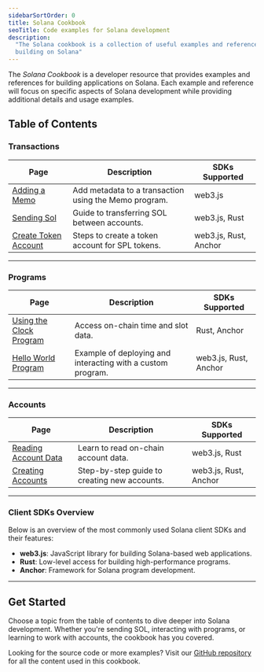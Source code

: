 ```yaml
---
sidebarSortOrder: 0
title: Solana Cookbook
seoTitle: Code examples for Solana development
description:
  "The Solana cookbook is a collection of useful examples and references for
  building on Solana"
---
```


The _Solana Cookbook_ is a developer resource that provides examples and
references for building applications on Solana. Each example and reference will
focus on specific aspects of Solana development while providing additional
details and usage examples.


## Table of Contents

### Transactions
| Page                | Description                                | SDKs Supported       |
|---------------------|--------------------------------------------|----------------------|
| [Adding a Memo](./transactions/add-memo.md) | Add metadata to a transaction using the Memo program. | web3.js              |
| [Sending Sol](./transactions/send-sol.md) | Guide to transferring SOL between accounts.           | web3.js, Rust        |
| [Create Token Account](./transactions/create-token-account.md) | Steps to create a token account for SPL tokens.       | web3.js, Rust, Anchor |

---

### Programs
| Page                    | Description                                     | SDKs Supported       |
|-------------------------|-------------------------------------------------|----------------------|
| [Using the Clock Program](./programs/clock.md) | Access on-chain time and slot data.                  | Rust, Anchor         |
| [Hello World Program](./programs/hello-world.md) | Example of deploying and interacting with a custom program. | web3.js, Rust, Anchor |

---

### Accounts
| Page                | Description                                      | SDKs Supported       |
|---------------------|--------------------------------------------------|----------------------|
| [Reading Account Data](./accounts/read-data.md) | Learn to read on-chain account data.                | web3.js, Rust        |
| [Creating Accounts](./accounts/create-account.md) | Step-by-step guide to creating new accounts.        | web3.js, Rust, Anchor |

---

### Client SDKs Overview
Below is an overview of the most commonly used Solana client SDKs and their features:

- **web3.js**: JavaScript library for building Solana-based web applications.
- **Rust**: Low-level access for building high-performance programs.
- **Anchor**: Framework for Solana program development.

---

## Get Started
Choose a topic from the table of contents to dive deeper into Solana development. Whether you're sending SOL, interacting with programs, or learning to work with accounts, the cookbook has you covered.

Looking for the source code or more examples? Visit our [GitHub repository](https://github.com/solana-foundation/developer-content) for all the content used in this cookbook.
